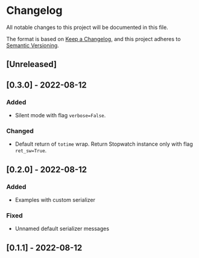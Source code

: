 # Changelog
All notable changes to this project will be documented in this file.

The format is based on [Keep a Changelog](https://keepachangelog.com/en/1.0.0/),
and this project adheres to [Semantic Versioning](https://semver.org/spec/v2.0.0.html).

## [Unreleased]


## [0.3.0] - 2022-08-12

### Added 
- Silent mode with flag `verbose=False`.

### Changed 
- Default return of `totime` wrap. Return Stopwatch instance only with flag `ret_sw=True`.


## [0.2.0] - 2022-08-12

### Added
- Examples with custom serializer

### Fixed
- Unnamed default serializer messages


## [0.1.1] - 2022-08-12
